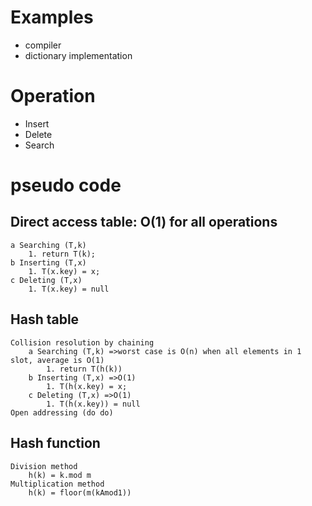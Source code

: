 # Examples 
* compiler
* dictionary implementation

# Operation 
* Insert
* Delete
* Search 

# pseudo code
## Direct access table: O(1) for all operations
	a Searching (T,k)  
		1. return T(k);
	b Inserting (T,x)
		1. T(x.key) = x;
	c Deleting (T,x)
		1. T(x.key) = null

## Hash table
	Collision resolution by chaining
		a Searching (T,k) =>worst case is O(n) when all elements in 1 slot, average is O(1)
			1. return T(h(k))
		b Inserting (T,x) =>O(1)
			1. T(h(x.key) = x;
		c Deleting (T,x) =>O(1)
			1. T(h(x.key)) = null
	Open addressing (do do)

## Hash function
	Division method
		h(k) = k.mod m
	Multiplication method
		h(k) = floor(m(kAmod1))
